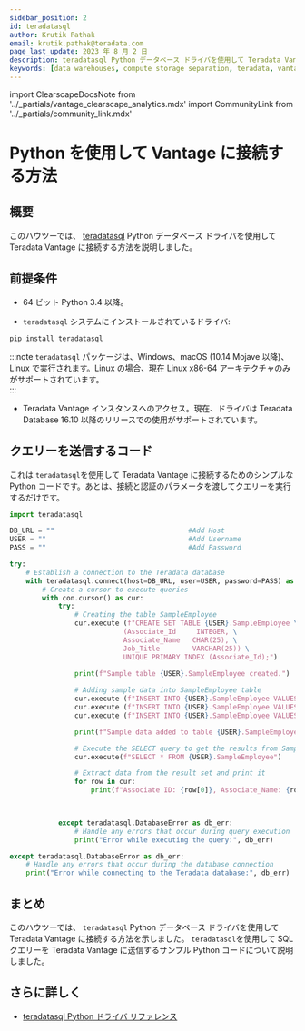 ```yaml
---
sidebar_position: 2
id: teradatasql
author: Krutik Pathak
email: krutik.pathak@teradata.com
page_last_update: 2023 年 8 月 2 日
description: teradatasql Python データベース ドライバを使用して Teradata Vantage に接続する方法
keywords: [data warehouses, compute storage separation, teradata, vantage, cloud data platform, teradatasql, Python アプリケーション, business intelligence, enterprise analytics]
---
```


import ClearscapeDocsNote from '../_partials/vantage_clearscape_analytics.mdx'
import CommunityLink from '../_partials/community_link.mdx'

# Python を使用して Vantage に接続する方法

## 概要

このハウツーでは、 [teradatasql](https://github.com/Teradata/python-driver) Python データベース ドライバを使用して Teradata Vantage に接続する方法を説明しました。

## 前提条件

* 64 ビット Python 3.4 以降。

* `teradatasql` システムにインストールされているドライバ:
```
pip install teradatasql
```

:::note
`teradatasql` パッケージは、Windows、macOS (10.14 Mojave 以降)、Linux で実行されます。Linux の場合、現在 Linux x86-64 アーキテクチャのみがサポートされています。  
:::

* Teradata Vantage インスタンスへのアクセス。現在、ドライバは Teradata Database 16.10 以降のリリースでの使用がサポートされています。

<ClearscapeDocsNote />

## クエリーを送信するコード

これは `teradatasql`を使用して Teradata Vantage に接続するためのシンプルな Python コードです。あとは、接続と認証のパラメータを渡してクエリーを実行するだけです。

```python
import teradatasql

DB_URL = ""                                 #Add Host
USER = ""                                   #Add Username
PASS = ""                                   #Add Password

try:
    # Establish a connection to the Teradata database
    with teradatasql.connect(host=DB_URL, user=USER, password=PASS) as con:
        # Create a cursor to execute queries
        with con.cursor() as cur:
            try:
                # Creating the table SampleEmployee
                cur.execute (f"CREATE SET TABLE {USER}.SampleEmployee \
                            (Associate_Id     INTEGER, \
                            Associate_Name   CHAR(25), \
                            Job_Title        VARCHAR(25)) \
                            UNIQUE PRIMARY INDEX (Associate_Id);")
                
                print(f"Sample table {USER}.SampleEmployee created.")

                # Adding sample data into SampleEmployee table
                cur.execute (f"INSERT INTO {USER}.SampleEmployee VALUES (1, 'Richard Hendricks','CEO')")
                cur.execute (f"INSERT INTO {USER}.SampleEmployee VALUES (2, 'Jared Dunn','CFO')")
                cur.execute (f"INSERT INTO {USER}.SampleEmployee VALUES (3, 'Jian Yang','Intern')")

                print(f"Sample data added to table {USER}.SampleEmployee.")

                # Execute the SELECT query to get the results from SampleEmployee table 
                cur.execute(f"SELECT * FROM {USER}.SampleEmployee")

                # Extract data from the result set and print it
                for row in cur:
                    print(f"Associate ID: {row[0]}, Associate_Name: {row[1]}, Job_Title:{row[2]}")

                

            except teradatasql.DatabaseError as db_err:
                # Handle any errors that occur during query execution
                print("Error while executing the query:", db_err)

except teradatasql.DatabaseError as db_err:
    # Handle any errors that occur during the database connection
    print("Error while connecting to the Teradata database:", db_err)
```

## まとめ

このハウツーでは、 `teradatasql` Python データベース ドライバを使用して Teradata Vantage に接続する方法を示しました。 `teradatasql`を使用して SQL クエリーを Teradata Vantage に送信するサンプル Python コードについて説明しました。

## さらに詳しく
* [teradatasql Python ドライバ リファレンス](https://github.com/Teradata/python-driver)

<CommunityLink />

